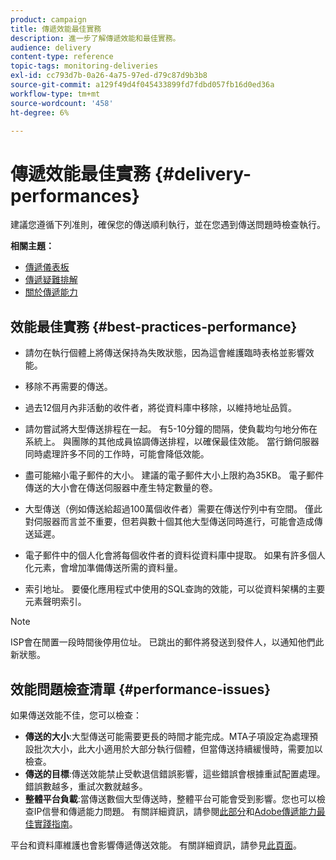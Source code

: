 ```yaml
---
product: campaign
title: 傳遞效能最佳實務
description: 進一步了解傳遞效能和最佳實務。
audience: delivery
content-type: reference
topic-tags: monitoring-deliveries
exl-id: cc793d7b-0a26-4a75-97ed-d79c87d9b3b8
source-git-commit: a129f49d4f045433899fd7fdbd057fb16d0ed36a
workflow-type: tm+mt
source-wordcount: '458'
ht-degree: 6%

---
```


# 傳遞效能最佳實務 {#delivery-performances}

建議您遵循下列准則，確保您的傳送順利執行，並在您遇到傳送問題時檢查執行。

**相關主題：**

* [傳遞儀表板](delivery-dashboard.md)
* [傳遞疑難排解](delivery-troubleshooting.md)
* [關於傳遞能力](about-deliverability.md)

## 效能最佳實務 {#best-practices-performance}

* 請勿在執行個體上將傳送保持為失敗狀態，因為這會維護臨時表格並影響效能。

* 移除不再需要的傳送。

* 過去12個月內非活動的收件者，將從資料庫中移除，以維持地址品質。

* 請勿嘗試將大型傳送排程在一起。 有5-10分鐘的間隔，使負載均勻地分佈在系統上。 與團隊的其他成員協調傳送排程，以確保最佳效能。 當行銷伺服器同時處理許多不同的工作時，可能會降低效能。

* 盡可能縮小電子郵件的大小。 建議的電子郵件大小上限約為35KB。 電子郵件傳送的大小會在傳送伺服器中產生特定數量的卷。

* 大型傳送（例如傳送給超過100萬個收件者）需要在傳送佇列中有空間。 僅此對伺服器而言並不重要，但若與數十個其他大型傳送同時進行，可能會造成傳送延遲。

* 電子郵件中的個人化會將每個收件者的資料從資料庫中提取。 如果有許多個人化元素，會增加準備傳送所需的資料量。

* 索引地址。 要優化應用程式中使用的SQL查詢的效能，可以從資料架構的主要元素聲明索引。

>[!NOTE]
>
>ISP會在閒置一段時間後停用位址。 已跳出的郵件將發送到發件人，以通知他們此新狀態。

## 效能問題檢查清單 {#performance-issues}

如果傳送效能不佳，您可以檢查：

* **傳送的大小**:大型傳送可能需要更長的時間才能完成。MTA子項設定為處理預設批次大小，此大小適用於大部分執行個體，但當傳送持續緩慢時，需要加以檢查。
* **傳送的目標**:傳送效能禁止受軟退信錯誤影響，這些錯誤會根據重試配置處理。錯誤數越多，重試次數就越多。
* **整體平台負載**:當傳送數個大型傳送時，整體平台可能會受到影響。您也可以檢查IP信譽和傳遞能力問題。 有關詳細資訊，請參閱[此部分](about-deliverability.md)和[Adobe傳遞能力最佳實踐指南](https://experienceleague.adobe.com/docs/deliverability-learn/deliverability-best-practice-guide/introduction.html?lang=zh-Hant)。

平台和資料庫維護也會影響傳遞傳送效能。 有關詳細資訊，請參見[此頁面](../../production/using/database-performances.md)。
